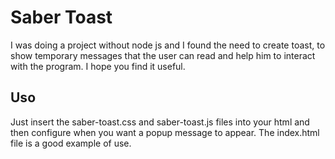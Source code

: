 # Saber Toast

I was doing a project without node js and I found the need to create toast, to show temporary messages that the user can read and help him to interact with the program. I hope you find it useful.

## Uso

Just insert the saber-toast.css and saber-toast.js files into your html and then configure when you want a popup message to appear. The index.html file is a good example of use.

